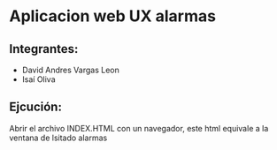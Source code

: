# Aplicacion web UX alarmas

## Integrantes:

 - David Andres Vargas Leon
 - Isaí Oliva

## Ejcución:

Abrir el archivo INDEX.HTML con un navegador, este html equivale a la ventana de lsitado alarmas
